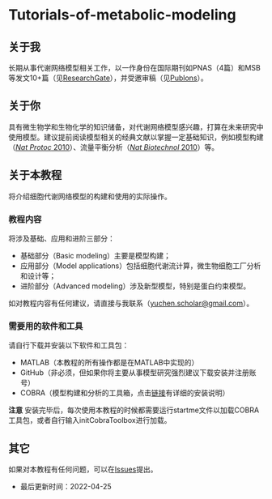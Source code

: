 # Tutorials-of-metabolic-modeling

## 关于我
长期从事代谢网络模型相关工作，以一作身份在国际期刊如PNAS（4篇）和MSB等发文10+篇（见[ResearchGate](https://www.researchgate.net/profile/Yu-Chen-104/publications)），并受邀审稿（见[Publons](https://publons.com/researcher/3561775/yu-chen/peer-review/)）。


## 关于你
具有微生物学和生物化学的知识储备，对代谢网络模型感兴趣，打算在未来研究中使用模型。建议提前阅读模型相关的经典文献以掌握一定基础知识，例如模型构建（[_Nat Protoc_ 2010](https://www.nature.com/articles/nprot.2009.203)）、流量平衡分析（[_Nat Biotechnol_ 2010](https://www.nature.com/articles/nbt.1614)）等。


## 关于本教程
将介绍细胞代谢网络模型的构建和使用的实际操作。

### 教程内容
将涉及基础、应用和进阶三部分：
* 基础部分（Basic modeling）主要是模型构建；
* 应用部分（Model applications）包括细胞代谢流计算，微生物细胞工厂分析和设计等；
* 进阶部分（Advanced modeling）涉及新型模型，特别是蛋白约束模型。

如对教程内容有任何建议，请直接与我联系（yuchen.scholar@gmail.com）。 

### 需要用的软件和工具
请自行下载并安装以下软件和工具包：
* MATLAB（本教程的所有操作都是在MATLAB中实现的）
* GitHub（非必须，但如果你将主要从事模型研究强烈建议下载安装并注册账号）
* COBRA（模型构建和分析的工具箱，点击[链接](https://github.com/opencobra/cobratoolbox)有详细的安装说明）

**注意** 安装完毕后，每次使用本教程的时候都需要运行startme文件以加载COBRA工具包，或者自行输入initCobraToolbox进行加载。

## 其它
如果对本教程有任何问题，可以在[Issues](https://github.com/Yu-sysbio/Tutorials-of-metabolic-modeling/issues)提出。


* 最后更新时间：2022-04-25